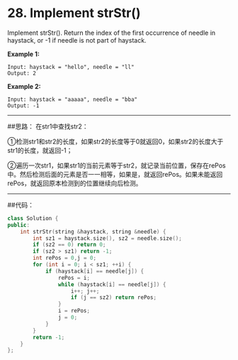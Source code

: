 # 28. Implement strStr()

Implement strStr().
Return the index of the first occurrence of needle in haystack, or -1 if needle is not part of haystack.



**Example 1:**

    Input: haystack = "hello", needle = "ll"
    Output: 2



**Example 2:**

    Input: haystack = "aaaaa", needle = "bba"
    Output: -1

---

##思路：
在str1中查找str2：

①检测str1和str2的长度，如果str2的长度等于0就返回0，如果str2的长度大于str1的长度，就返回-1；

②遍历一次str1，如果str1的当前元素等于str2，就记录当前位置，保存在rePos中。然后检测后面的元素是否一一相等，如果是，就返回rePos。如果未能返回rePos，就返回原本检测到的位置继续向后检测。


---

##代码：

```c++
class Solution {
public:
    int strStr(string &haystack, string &needle) {
        int sz1 = haystack.size(), sz2 = needle.size();
        if (sz2 == 0) return 0;
        if (sz2 > sz1) return -1;
        int rePos = 0,j = 0;
        for (int i = 0; i < sz1; ++i) {
            if (haystack[i] == needle[j]) {
                rePos = i;
                while (haystack[i] == needle[j]) {
                    i++; j++;
                    if (j == sz2) return rePos;
                }
                i = rePos;
                j = 0;
            }
        }
        return -1;
    }
};
```







